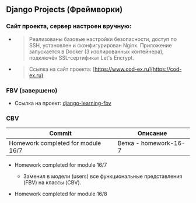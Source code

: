 ## Django Projects (Фреймворки)

### Сайт проекта, сервер настроен вручную:

  - > Реализованы базовые настройки безопасности, доступ по SSH, установлен и сконфигурирован
    > Nginx. Приложение запускается в Docker (3 изолированных контейнера), подключён SSL-сертификат Let's Encrypt.

  - > Ссылка на сайт проекта: [https://www.cod-ex.ru](https://cod-ex.ru)

### FBV (завершено)
- Ссылка на проект: [django-learning-fbv](https://github.com/COD-e-x/django-learning-fbv)

### СBV

| Commit                               | Описание              |
|--------------------------------------|-----------------------|
| Homework completed for module 16/7   | Ветка - homework-16-7 |


- Homework completed for module 16/7
  - Заменил в модели (users) все функциональные представления (FBV) на классы (CBV).

- Homework completed for module 16/8